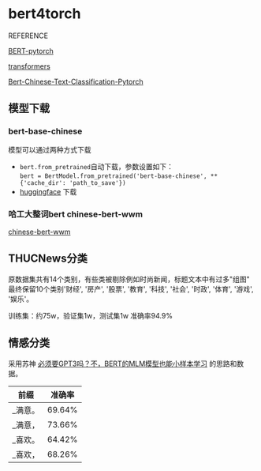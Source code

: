 # bert4torch

REFERENCE

[BERT-pytorch](https://github.com/codertimo/BERT-pytorch)

[transformers](https://github.com/huggingface/transformers)

[Bert-Chinese-Text-Classification-Pytorch](https://github.com/649453932/Bert-Chinese-Text-Classification-Pytorch)

## 模型下载
### bert-base-chinese
模型可以通过两种方式下载
- `bert.from_pretrained`自动下载，参数设置如下：  
`bert = BertModel.from_pretrained('bert-base-chinese', **{'cache_dir': 'path_to_save'})`
- [huggingface](https://huggingface.co/bert-base-chinese/tree/main) 下载

### 哈工大整词bert chinese-bert-wwm

[chinese-bert-wwm](https://huggingface.co/hfl/chinese-bert-wwm-ext/tree/main)

## THUCNews分类
原数据集共有14个类别，有些类被剔除例如时尚新闻，标题文本中有过多"组图"  
最终保留10个类别'财经', '房产', '股票', '教育', '科技', '社会', '时政', '体育', '游戏', '娱乐'。  

训练集：约75w，验证集1w，测试集1w 准确率94.9%

## 情感分类
采用苏神 [必须要GPT3吗？不，BERT的MLM模型也能小样本学习](https://spaces.ac.cn/archives/7764/comment-page-1#comments) 的思路和数据。  

| 前缀 | 准确率 |
| ----- | ----- |
| _满意。|69.64% |  
| _满意，|73.66% |
| _喜欢。|64.42% |
| _喜欢，|68.26% |

